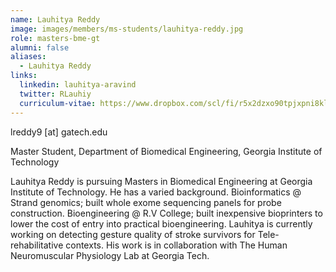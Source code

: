 ```yaml
---
name: Lauhitya Reddy
image: images/members/ms-students/lauhitya-reddy.jpg
role: masters-bme-gt
alumni: false
aliases:
  - Lauhitya Reddy
links:
  linkedin: lauhitya-aravind
  twitter: RLauhiy
  curriculum-vitae: https://www.dropbox.com/scl/fi/r5x2dzxo90tpjxpni8kle/Resume-25.pdf?rlkey=q94xd1e5vtmprovzgnfq21y9j&dl=0
---
```


lreddy9 [at] gatech.edu

Master Student, Department of Biomedical Engineering, Georgia Institute of Technology

Lauhitya Reddy is pursuing Masters in Biomedical Engineering at Georgia Institute of Technology. He has a varied background. Bioinformatics @ Strand genomics; built whole exome sequencing panels for probe construction. Bioengineering @ R.V College; built inexpensive bioprinters to lower the cost of entry into practical bioengineering. Lauhitya is currently working on detecting gesture quality of stroke survivors for Tele-rehabilitative contexts. His work is in collaboration with The Human Neuromuscular Physiology Lab at Georgia Tech.